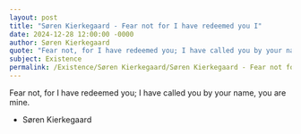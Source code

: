 ```yaml
---
layout: post
title: "Søren Kierkegaard - Fear not for I have redeemed you I"
date: 2024-12-28 12:00:00 -0000
author: Søren Kierkegaard
quote: "Fear not, for I have redeemed you; I have called you by your name, you are mine."
subject: Existence
permalink: /Existence/Søren Kierkegaard/Søren Kierkegaard - Fear not for I have redeemed you I
---
```


Fear not, for I have redeemed you; I have called you by your name, you are mine.

- Søren Kierkegaard
